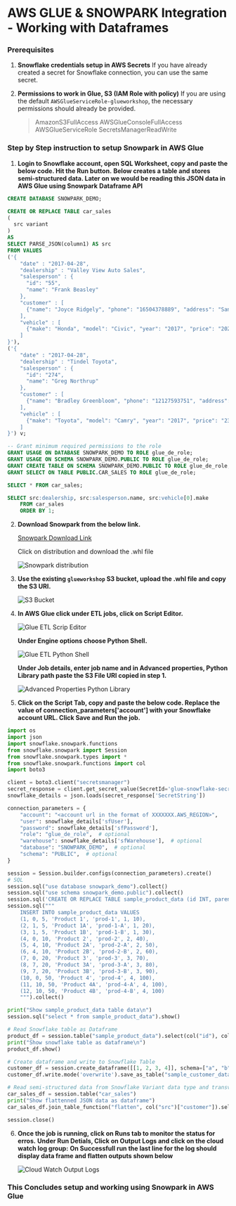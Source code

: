# AWS GLUE & SNOWPARK Integration - Working with Dataframes

### Prerequisites

1. **Snowflake credentials setup in AWS Secrets**
  If you have already created a secret for Snowflake connection, you can use the same secret.

2. **Permissions to work in Glue, S3 (IAM Role with policy)**
  If you are using the default `AWSGlueServiceRole-glueworkshop`, the necessary permissions should already be provided.

   > AmazonS3FullAccess
   > AWSGlueConsoleFullAccess
   > AWSGlueServiceRole
   > SecretsManagerReadWrite

### Step by Step instruction to setup Snowpark in AWS Glue

1. **Login to Snowflake account, open SQL Worksheet, copy and paste the below code. Hit the Run button.**
   **Below creates a table and stores semi-structured data. Later on we would be reading this JSON data in AWS Glue using Snowpark** **Dataframe API**

```sql
CREATE DATABASE SNOWPARK_DEMO;

CREATE OR REPLACE TABLE car_sales
(
  src variant
)
AS
SELECT PARSE_JSON(column1) AS src
FROM VALUES
('{
    "date" : "2017-04-28",
    "dealership" : "Valley View Auto Sales",
    "salesperson" : {
      "id": "55",
      "name": "Frank Beasley"
    },
    "customer" : [
      {"name": "Joyce Ridgely", "phone": "16504378889", "address": "San Francisco, CA"}
    ],
    "vehicle" : [
      {"make": "Honda", "model": "Civic", "year": "2017", "price": "20275", "extras":["ext warranty", "paint protection"]}
    ]
}'),
('{
    "date" : "2017-04-28",
    "dealership" : "Tindel Toyota",
    "salesperson" : {
      "id": "274",
      "name": "Greg Northrup"
    },
    "customer" : [
      {"name": "Bradley Greenbloom", "phone": "12127593751", "address": "New York, NY"}
    ],
    "vehicle" : [
      {"make": "Toyota", "model": "Camry", "year": "2017", "price": "23500", "extras":["ext warranty", "rust proofing", "fabric protection"]}
    ]
}') v;

-- Grant minimum required permissions to the role
GRANT USAGE ON DATABASE SNOWPARK_DEMO TO ROLE glue_de_role;
GRANT USAGE ON SCHEMA SNOWPARK_DEMO.PUBLIC TO ROLE glue_de_role;
GRANT CREATE TABLE ON SCHEMA SNOWPARK_DEMO.PUBLIC TO ROLE glue_de_role;
GRANT SELECT ON TABLE PUBLIC.CAR_SALES TO ROLE glue_de_role;

SELECT * FROM car_sales;

SELECT src:dealership, src:salesperson.name, src:vehicle[0].make
    FROM car_sales
    ORDER BY 1;
```

2. **Download Snowpark from the below link.**

   [Snowpark Download Link](https://pypi.org/project/snowflake-snowpark-python/)

   Click on distribution and download the .whl file

   ![Snowpark distribution](images/snowparkDownload.png)

3. **Use the existing `glueworkshop` S3 bucket, upload the .whl file and copy the S3 URI.**

   ![S3 Bucket](images/snowparkFileinS3Bucket.png)

4. **In AWS Glue click under ETL jobs, click on Script Editor.**

   ![Glue ETL Scrip Editor](images/GlueStudio-ScriptEditor-1.png)

   **Under Engine options choose Python Shell.**

   ![Glue ETL Python Shell](images/GlueStudio-ScriptEditor-2.png)

   **Under Job details, enter job name and in Advanced properties, Python Library path paste the S3 File URI copied in step 1.**

   ![Advanced Properties Python Library](images/JobDetailsAdvancedProp.png)

5. **Click on the Script Tab, copy and paste the below code. Replace the value of connection_parameters['account'] with your Snowflake account URL. Click Save and Run the job.**

```python
import os
import json
import snowflake.snowpark.functions
from snowflake.snowpark import Session
from snowflake.snowpark.types import *
from snowflake.snowpark.functions import col
import boto3

client = boto3.client("secretsmanager")
secret_response = client.get_secret_value(SecretId='glue-snowflake-secret')
snowflake_details = json.loads(secret_response['SecretString'])

connection_parameters = {
    "account": "<account url in the format of XXXXXXX.AWS_REGION>",
    "user": snowflake_details['sfUser'],
    "password": snowflake_details['sfPassword'],
    "role": "glue_de_role",  # optional
    "warehouse": snowflake_details['sfWarehouse'],  # optional
    "database": "SNOWPARK_DEMO",  # optional
    "schema": "PUBLIC",  # optional
}

session = Session.builder.configs(connection_parameters).create()
# SQL
session.sql("use database snowpark_demo").collect()
session.sql("use schema snowpark_demo.public").collect()
session.sql('CREATE OR REPLACE TABLE sample_product_data (id INT, parent_id INT, category_id INT, name VARCHAR, serial_number VARCHAR, key INT, "3rd" INT)').collect()
session.sql("""
    INSERT INTO sample_product_data VALUES
    (1, 0, 5, 'Product 1', 'prod-1', 1, 10),
    (2, 1, 5, 'Product 1A', 'prod-1-A', 1, 20),
    (3, 1, 5, 'Product 1B', 'prod-1-B', 1, 30),
    (4, 0, 10, 'Product 2', 'prod-2', 2, 40),
    (5, 4, 10, 'Product 2A', 'prod-2-A', 2, 50),
    (6, 4, 10, 'Product 2B', 'prod-2-B', 2, 60),
    (7, 0, 20, 'Product 3', 'prod-3', 3, 70),
    (8, 7, 20, 'Product 3A', 'prod-3-A', 3, 80),
    (9, 7, 20, 'Product 3B', 'prod-3-B', 3, 90),
    (10, 0, 50, 'Product 4', 'prod-4', 4, 100),
    (11, 10, 50, 'Product 4A', 'prod-4-A', 4, 100),
    (12, 10, 50, 'Product 4B', 'prod-4-B', 4, 100)
    """).collect()

print("Show sample_product_data table data\n")
session.sql("select * from sample_product_data").show()

# Read Snowflake table as Dataframe
product_df = session.table("sample_product_data").select(col("id"), col("name"), col("serial_number"))
print("Show snowflake table as dataframe\n")
product_df.show()

# Create dataframe and write to Snowflake Table
customer_df = session.create_dataframe([[1, 2, 3, 4]], schema=["a", "b", "c", "d"])
customer_df.write.mode('overwrite').save_as_table("sample_customer_data")

# Read semi-structured data from Snowflake Variant data type and transverse JSON data using dataframe
car_sales_df = session.table("car_sales")
print("Show flattenned JSON data as dataframe")
car_sales_df.join_table_function("flatten", col("src")["customer"]).select(col("value")["name"].cast(StringType()).as_("Customer Name"), col("value")["address"].cast(StringType()).as_("Customer Address")).show()

session.close()
```

6. **Once the job is running, click on Runs tab to monitor the status for erros.**
   **Under Run Detials, Click on Output Logs and click on the cloud watch log group:**
   **On Successfull run the last line for the log should display data frame and flatten outputs shown below**

   ![Cloud Watch Output Logs](images/CloudWatchOutputLog.png)

### This Concludes setup and working using Snowpark in AWS Glue
